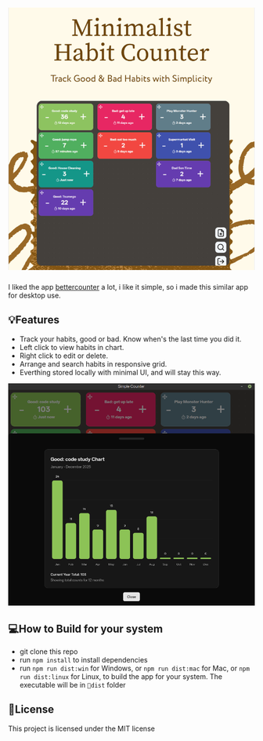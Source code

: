 # ![habit-counter: An minimal habit counter app.](./banner.png)

I liked the app [bettercounter](https://github.com/albertvaka/bettercounter) a lot, i like it simple, so i made this similar app for desktop use.

## 💡Features

- Track your habits, good or bad. Know when's the last time you did it.
- Left click to view habits in chart.
- Right click to edit or delete.
- Arrange and search habits in responsive grid.
- Everthing stored locally with minimal UI, and will stay this way.

![Chart](chart.png)

## 💻️How to Build for your system

- git clone this repo
- run `npm install` to install dependencies
- run `npm run dist:win` for Windows, or `npm run dist:mac` for Mac, or `npm run dist:linux` for Linux, to build the app for your system. The executable will be in `📂dist` folder

## 📝License

This project is licensed under the MIT license
